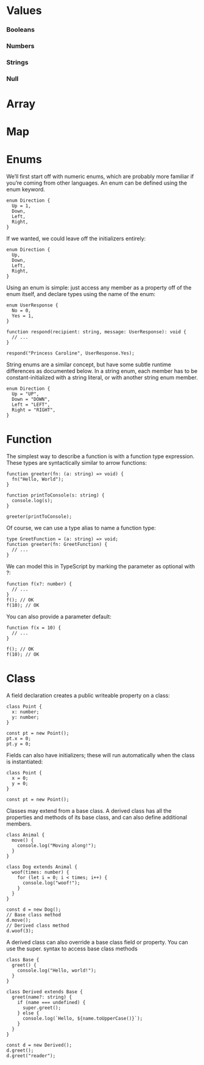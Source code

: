 # Values

### Booleans


### Numbers


### Strings

### Null

# Array


# Map

# Enums

We’ll first start off with numeric enums, which are probably more familiar if you’re coming from other languages. An enum can be defined using the enum keyword.

```
enum Direction {
  Up = 1,
  Down,
  Left,
  Right,
}

```

If we wanted, we could leave off the initializers entirely:

```
enum Direction {
  Up,
  Down,
  Left,
  Right,
}

```

Using an enum is simple: just access any member as a property off of the enum itself, and declare types using the name of the enum:

```
enum UserResponse {
  No = 0,
  Yes = 1,
}
 
function respond(recipient: string, message: UserResponse): void {
  // ...
}
 
respond("Princess Caroline", UserResponse.Yes);
```

String enums are a similar concept, but have some subtle runtime differences as documented below. In a string enum, each member has to be constant-initialized with a string literal, or with another string enum member.

```
enum Direction {
  Up = "UP",
  Down = "DOWN",
  Left = "LEFT",
  Right = "RIGHT",
}

```


# Function

The simplest way to describe a function is with a function type expression. These types are syntactically similar to arrow functions:

```
function greeter(fn: (a: string) => void) {
  fn("Hello, World");
}
 
function printToConsole(s: string) {
  console.log(s);
}
 
greeter(printToConsole);

```
Of course, we can use a type alias to name a function type:

```
type GreetFunction = (a: string) => void;
function greeter(fn: GreetFunction) {
  // ...
}
```

We can model this in TypeScript by marking the parameter as optional with ?:

```
function f(x?: number) {
  // ...
}
f(); // OK
f(10); // OK

```

You can also provide a parameter default:

```
function f(x = 10) {
  // ...
}

f(); // OK
f(10); // OK

```

# Class

A field declaration creates a public writeable property on a class:

```
class Point {
  x: number;
  y: number;
}
 
const pt = new Point();
pt.x = 0;
pt.y = 0;

```

Fields can also have initializers; these will run automatically when the class is instantiated:

```
class Point {
  x = 0;
  y = 0;
}
 
const pt = new Point();

```

Classes may extend from a base class. A derived class has all the properties and methods of its base class, and can also define additional members.

```
class Animal {
  move() {
    console.log("Moving along!");
  }
}
 
class Dog extends Animal {
  woof(times: number) {
    for (let i = 0; i < times; i++) {
      console.log("woof!");
    }
  }
}
 
const d = new Dog();
// Base class method
d.move();
// Derived class method
d.woof(3);

```

A derived class can also override a base class field or property. You can use the super. syntax to access base class methods

```
class Base {
  greet() {
    console.log("Hello, world!");
  }
}
 
class Derived extends Base {
  greet(name?: string) {
    if (name === undefined) {
      super.greet();
    } else {
      console.log(`Hello, ${name.toUpperCase()}`);
    }
  }
}
 
const d = new Derived();
d.greet();
d.greet("reader");

```

